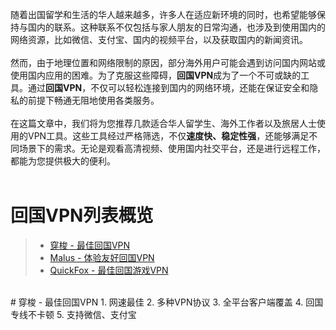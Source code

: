 随着出国留学和生活的华人越来越多，许多人在适应新环境的同时，也希望能够保持与国内的联系。这种联系不仅包括与家人朋友的日常沟通，也涉及到使用国内的网络资源，比如微信、支付宝、国内的视频平台，以及获取国内的新闻资讯。  
<br/>
然而，由于地理位置和网络限制的原因，部分海外用户可能会遇到访问国内网站或使用国内应用的困难。为了克服这些障碍，**回国VPN**成为了一个不可或缺的工具。通过**回国VPN**，不仅可以轻松连接到国内的网络环境，还能在保证安全和隐私的前提下畅通无阻地使用各类服务。  
<br/>
在这篇文章中，我们将为您推荐几款适合华人留学生、海外工作者以及旅居人士使用的VPN工具。这些工具经过严格筛选，不仅**速度快、稳定性强**，还能够满足不同场景下的需求。无论是观看高清视频、使用国内社交平台，还是进行远程工作，都能为您提供极大的便利。  
<br/>
# 回国VPN列表概览
> + [穿梭 - 最佳回国VPN](https://www.baidu.com/)
> + [Malus - 体验友好回国VPN](https://www.baidu.com/)
> + [QuickFox - 最佳回国游戏VPN](https://www.baidu.com/)
<br/>
# 穿梭 - 最佳回国VPN
1. 网速最佳
2. 多种VPN协议
3. 全平台客户端覆盖
4. 回国专线不卡顿
5. 支持微信、支付宝
